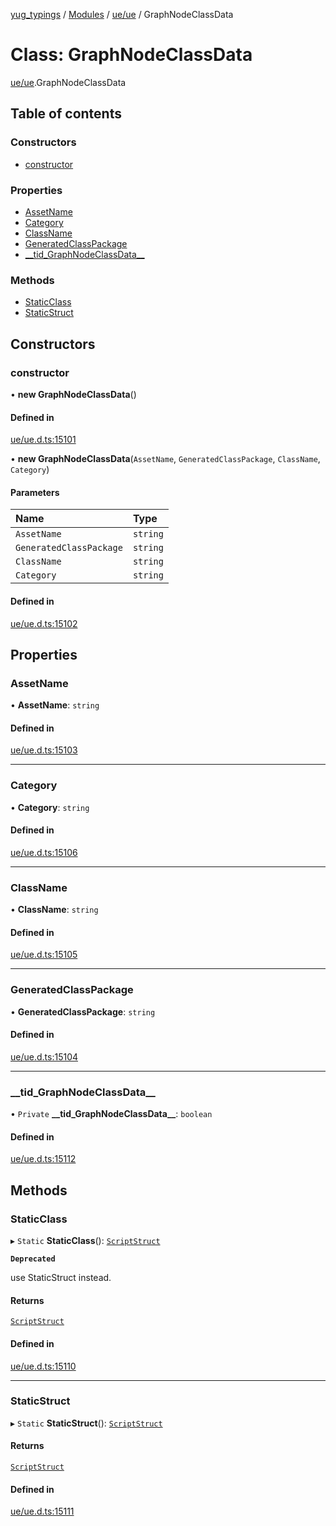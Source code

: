 [yug_typings](../README.md) / [Modules](../modules.md) / [ue/ue](../modules/ue_ue.md) / GraphNodeClassData

# Class: GraphNodeClassData

[ue/ue](../modules/ue_ue.md).GraphNodeClassData

## Table of contents

### Constructors

- [constructor](ue_ue.GraphNodeClassData.md#constructor)

### Properties

- [AssetName](ue_ue.GraphNodeClassData.md#assetname)
- [Category](ue_ue.GraphNodeClassData.md#category)
- [ClassName](ue_ue.GraphNodeClassData.md#classname)
- [GeneratedClassPackage](ue_ue.GraphNodeClassData.md#generatedclasspackage)
- [\_\_tid\_GraphNodeClassData\_\_](ue_ue.GraphNodeClassData.md#__tid_graphnodeclassdata__)

### Methods

- [StaticClass](ue_ue.GraphNodeClassData.md#staticclass)
- [StaticStruct](ue_ue.GraphNodeClassData.md#staticstruct)

## Constructors

### constructor

• **new GraphNodeClassData**()

#### Defined in

[ue/ue.d.ts:15101](https://github.com/YugMetaverse/yug_typings/blob/25cad34/ue/ue.d.ts#L15101)

• **new GraphNodeClassData**(`AssetName`, `GeneratedClassPackage`, `ClassName`, `Category`)

#### Parameters

| Name | Type |
| :------ | :------ |
| `AssetName` | `string` |
| `GeneratedClassPackage` | `string` |
| `ClassName` | `string` |
| `Category` | `string` |

#### Defined in

[ue/ue.d.ts:15102](https://github.com/YugMetaverse/yug_typings/blob/25cad34/ue/ue.d.ts#L15102)

## Properties

### AssetName

• **AssetName**: `string`

#### Defined in

[ue/ue.d.ts:15103](https://github.com/YugMetaverse/yug_typings/blob/25cad34/ue/ue.d.ts#L15103)

___

### Category

• **Category**: `string`

#### Defined in

[ue/ue.d.ts:15106](https://github.com/YugMetaverse/yug_typings/blob/25cad34/ue/ue.d.ts#L15106)

___

### ClassName

• **ClassName**: `string`

#### Defined in

[ue/ue.d.ts:15105](https://github.com/YugMetaverse/yug_typings/blob/25cad34/ue/ue.d.ts#L15105)

___

### GeneratedClassPackage

• **GeneratedClassPackage**: `string`

#### Defined in

[ue/ue.d.ts:15104](https://github.com/YugMetaverse/yug_typings/blob/25cad34/ue/ue.d.ts#L15104)

___

### \_\_tid\_GraphNodeClassData\_\_

• `Private` **\_\_tid\_GraphNodeClassData\_\_**: `boolean`

#### Defined in

[ue/ue.d.ts:15112](https://github.com/YugMetaverse/yug_typings/blob/25cad34/ue/ue.d.ts#L15112)

## Methods

### StaticClass

▸ `Static` **StaticClass**(): [`ScriptStruct`](ue_ue.ScriptStruct.md)

**`Deprecated`**

use StaticStruct instead.

#### Returns

[`ScriptStruct`](ue_ue.ScriptStruct.md)

#### Defined in

[ue/ue.d.ts:15110](https://github.com/YugMetaverse/yug_typings/blob/25cad34/ue/ue.d.ts#L15110)

___

### StaticStruct

▸ `Static` **StaticStruct**(): [`ScriptStruct`](ue_ue.ScriptStruct.md)

#### Returns

[`ScriptStruct`](ue_ue.ScriptStruct.md)

#### Defined in

[ue/ue.d.ts:15111](https://github.com/YugMetaverse/yug_typings/blob/25cad34/ue/ue.d.ts#L15111)
